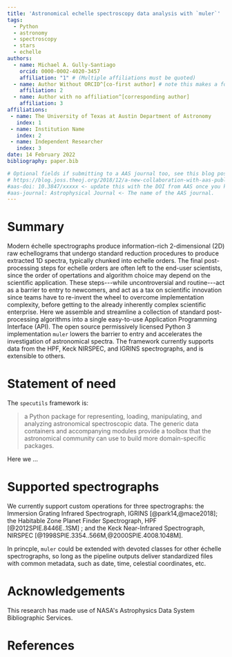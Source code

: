 ```yaml
---
title: 'Astronomical echelle spectroscopy data analysis with `muler`'
tags:
  - Python
  - astronomy
  - spectroscopy
  - stars
  - echelle
authors:
  - name: Michael A. Gully-Santiago
    orcid: 0000-0002-4020-3457
    affiliation: "1" # (Multiple affiliations must be quoted)
  - name: Author Without ORCID^[co-first author] # note this makes a footnote saying 'co-first author'
    affiliation: 2
  - name: Author with no affiliation^[corresponding author]
    affiliation: 3
affiliations:
 - name: The University of Texas at Austin Department of Astronomy
   index: 1
 - name: Institution Name
   index: 2
 - name: Independent Researcher
   index: 3
date: 14 February 2022
bibliography: paper.bib

# Optional fields if submitting to a AAS journal too, see this blog post:
# https://blog.joss.theoj.org/2018/12/a-new-collaboration-with-aas-publishing
#aas-doi: 10.3847/xxxxx <- update this with the DOI from AAS once you know it.
#aas-journal: Astrophysical Journal <- The name of the AAS journal.
---
```


# Summary

Modern échelle spectrographs produce information-rich 2-dimensional (2D) raw echellograms that undergo standard reduction procedures to produce extracted 1D spectra, typically chunked into echelle orders.  The final post-processing steps for echelle orders are often left to the end-user scientists, since the order of opertations and algorithm choice may depend on the scientific application.  These steps---while uncontroversial and routine---act as a barrier to entry to newcomers, and act as a tax on scientific innovation since teams have to re-invent the wheel to overcome implementation complexity, before getting to the already inherently complex scientific enterprise.  Here we assemble and streamline a collection of standard post-processing algorithms into a single easy-to-use Application Programming Interface (API).  The open source permissively licensed Python 3 implementation `muler` lowers the barrier to entry and accelerates the investigation of astronomical spectra.  The framework currently supports data from the HPF, Keck NIRSPEC, and IGRINS spectrographs, and is extensible to others.  

# Statement of need

The `specutils` framework is:  

> a Python package for representing, loading, manipulating, and analyzing astronomical spectroscopic data. The generic data containers and accompanying modules provide a toolbox that the astronomical community can use to build more domain-specific packages.

Here we ...

# Supported spectrographs

We currently support custom operations for three spectrographs: the Immersion Grating Infrared Spectrograph, IGRINS [@park14,@mace2018]; the Habitable Zone Planet Finder Spectrograph, HPF [@2012SPIE.8446E..1SM] ; and the Keck Near-Infrared Spectrograph, NIRSPEC [@1998SPIE.3354..566M,@2000SPIE.4008.1048M].  

In princple, `muler` could be extended with devoted classes for other échelle spectrographs, so long as the pipeline outputs deliver standardized files with common metadata, such as date, time, celestial coordinates, etc.


# Acknowledgements

This research has made use of NASA's Astrophysics Data System Bibliographic Services.  




# References